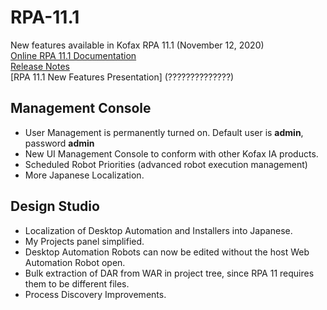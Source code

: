 # RPA-11.1
New features available in Kofax RPA 11.1 (November 12, 2020)  
[Online RPA 11.1 Documentation](https://docshield.kofax.com/Portal/Products/en_US/RPA/11.1.0_vwsnqu4c9o/RPA.htm)  
[Release Notes](https://docshield.kofax.com/RPA/en_US/11.1.0_vwsnqu4c9o/print/KofaxRPAReleaseNotes_11.1.0_EN.pdf)  
[RPA 11.1 New Features Presentation] (??????????????)
## Management Console
* User Management is permanently turned on. Default user is **admin**, password **admin**
* New UI Management Console to conform with other Kofax IA products.
* Scheduled Robot Priorities (advanced robot execution management)
* More Japanese Localization.
## Design Studio
* Localization of Desktop Automation and Installers into Japanese.
* My Projects panel simplified.
* Desktop Automation Robots can now be edited without the host Web Automation Robot open.
* Bulk extraction of DAR from WAR in project tree, since RPA 11 requires them to be different files.
* Process Discovery Improvements.

